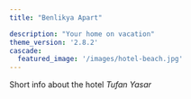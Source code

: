 ```yaml
---
title: "Benlikya Apart"

description: "Your home on vacation"
theme_version: '2.8.2'
cascade:
  featured_image: '/images/hotel-beach.jpg'
---
```

Short info about the hotel
_Tufan Yasar_
